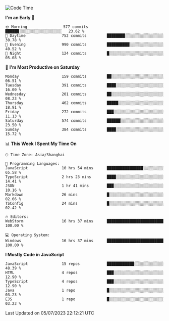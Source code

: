 <!--START_SECTION:waka-->
![Code Time](http://img.shields.io/badge/Code%20Time-2%2C417%20hrs%201%20min-blue)

**I'm an Early 🐤** 

```text
🌞 Morning                577 commits         ██████░░░░░░░░░░░░░░░░░░░   23.62 % 
🌆 Daytime                752 commits         ████████░░░░░░░░░░░░░░░░░   30.78 % 
🌃 Evening                990 commits         ██████████░░░░░░░░░░░░░░░   40.52 % 
🌙 Night                  124 commits         █░░░░░░░░░░░░░░░░░░░░░░░░   05.08 % 
```
📅 **I'm Most Productive on Saturday** 

```text
Monday                   159 commits         ██░░░░░░░░░░░░░░░░░░░░░░░   06.51 % 
Tuesday                  391 commits         ████░░░░░░░░░░░░░░░░░░░░░   16.00 % 
Wednesday                201 commits         ██░░░░░░░░░░░░░░░░░░░░░░░   08.23 % 
Thursday                 462 commits         █████░░░░░░░░░░░░░░░░░░░░   18.91 % 
Friday                   272 commits         ███░░░░░░░░░░░░░░░░░░░░░░   11.13 % 
Saturday                 574 commits         ██████░░░░░░░░░░░░░░░░░░░   23.50 % 
Sunday                   384 commits         ████░░░░░░░░░░░░░░░░░░░░░   15.72 % 
```


📊 **This Week I Spent My Time On** 

```text
🕑︎ Time Zone: Asia/Shanghai

💬 Programming Languages: 
JavaScript               10 hrs 54 mins      ████████████████░░░░░░░░░   65.58 % 
TypeScript               2 hrs 23 mins       ████░░░░░░░░░░░░░░░░░░░░░   14.41 % 
JSON                     1 hr 41 mins        ███░░░░░░░░░░░░░░░░░░░░░░   10.16 % 
Markdown                 26 mins             █░░░░░░░░░░░░░░░░░░░░░░░░   02.66 % 
TSConfig                 24 mins             █░░░░░░░░░░░░░░░░░░░░░░░░   02.42 % 

🔥 Editors: 
WebStorm                 16 hrs 37 mins      █████████████████████████   100.00 % 

💻 Operating System: 
Windows                  16 hrs 37 mins      █████████████████████████   100.00 % 
```

**I Mostly Code in JavaScript** 

```text
JavaScript               15 repos            ████████████░░░░░░░░░░░░░   48.39 % 
HTML                     4 repos             ███░░░░░░░░░░░░░░░░░░░░░░   12.90 % 
TypeScript               4 repos             ███░░░░░░░░░░░░░░░░░░░░░░   12.90 % 
Java                     1 repo              █░░░░░░░░░░░░░░░░░░░░░░░░   03.23 % 
EJS                      1 repo              █░░░░░░░░░░░░░░░░░░░░░░░░   03.23 % 
```




 Last Updated on 05/07/2023 22:12:21 UTC
<!--END_SECTION:waka-->

<!--
**likaiqiang/likaiqiang** is a ✨ _special_ ✨ repository because its `README.md` (this file) appears on your GitHub profile.

Here are some ideas to get you started:

- 🔭 I’m currently working on ...
- 🌱 I’m currently learning ...
- 👯 I’m looking to collaborate on ...
- 🤔 I’m looking for help with ...
- 💬 Ask me about ...
- 📫 How to reach me: ...
- 😄 Pronouns: ...
- ⚡ Fun fact: ...
-->
